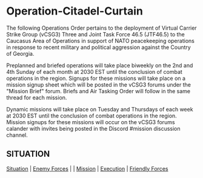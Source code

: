 # Operation-Citadel-Curtain
The following Operations Order pertains to the deployment of Virtual Carrier Strike Group (vCSG3) Three and Joint Task Force 46.5 (JTF46.5) to the Caucasus Area of Operations in support of NATO peacekeeping operations in response to recent military and political aggression against the Country of Georgia. 

Preplanned and briefed operations will take place biweekly on the 2nd and 4th Sunday of each month at 2030 EST until the conclusion of combat operations in the region. Signups for these missions will take place on a mission signup sheet which will be posted in the vCSG3 forums under the "Mission Brief" forum. Briefs and Air Tasking Order will follow in the same thread for each mission.

Dynamic missions will take place on Tuesday and Thursdays of each week at 2030 EST until the conclusion of combat operations in the region. Mission signups for these missions will occur on the vCSG3 forums calander with invites being posted in the Discord #mission discussion channel.

## SITUATION
[Situation](docs/Situation.md) | [Enemy Forces](Docs/Enemy_Forces.md) | | [Mission](Docs/Mission.md) | [Execution](Docs/Execution.md) | [Friendly Forces](Docs/Friendly_Forces.md) 

